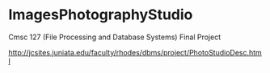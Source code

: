 # ImagesPhotographyStudio
Cmsc 127 (File Processing and Database Systems) Final Project

http://jcsites.juniata.edu/faculty/rhodes/dbms/project/PhotoStudioDesc.html
